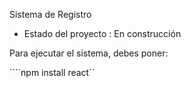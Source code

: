 <HI> Sistema de Registro </h1>

- Estado del proyecto : En construcción

Para ejecutar el sistema, debes poner:

````npm install react``
